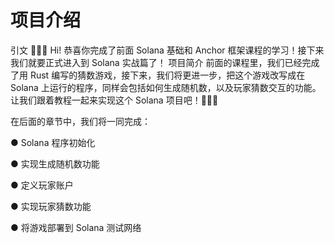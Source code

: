 # 项目介绍

引文
🎉🎉🎉 Hi! 恭喜你完成了前面 Solana 基础和 Anchor 框架课程的学习！接下来我们就要正式进入到 Solana 实战篇了！
项目简介
前面的课程里，我们已经完成了用 Rust 编写的猜数游戏，接下来，我们将更进一步，把这个游戏改写成在 Solana 上运行的程序，同样会包括如何生成随机数，以及玩家猜数交互的功能。让我们跟着教程一起来实现这个 Solana 项目吧！🚀🚀🚀

在后面的章节中，我们将一同完成：

● Solana 程序初始化

● 实现生成随机数功能

● 定义玩家账户

● 实现玩家猜数功能

● 将游戏部署到 Solana 测试网络
